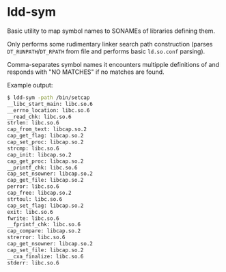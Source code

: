 # ldd-sym

Basic utility to map symbol names to SONAMEs of libraries defining them.

Only performs some rudimentary linker search path construction (parses `DT_RUNPATH`/`DT_RPATH` from file and performs basic `ld.so.conf` parsing).

Comma-separates symbol names it encounters multipple definitions of and responds with "NO MATCHES" if no matches are found.

Example output:
```sh
$ ldd-sym -path /bin/setcap
__libc_start_main: libc.so.6
__errno_location: libc.so.6
__read_chk: libc.so.6
strlen: libc.so.6
cap_from_text: libcap.so.2
cap_get_flag: libcap.so.2
cap_set_proc: libcap.so.2
strcmp: libc.so.6
cap_init: libcap.so.2
cap_get_proc: libcap.so.2
__printf_chk: libc.so.6
cap_set_nsowner: libcap.so.2
cap_get_file: libcap.so.2
perror: libc.so.6
cap_free: libcap.so.2
strtoul: libc.so.6
cap_set_flag: libcap.so.2
exit: libc.so.6
fwrite: libc.so.6
__fprintf_chk: libc.so.6
cap_compare: libcap.so.2
strerror: libc.so.6
cap_get_nsowner: libcap.so.2
cap_set_file: libcap.so.2
__cxa_finalize: libc.so.6
stderr: libc.so.6
```
